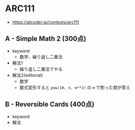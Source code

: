 # ARC111
* https://atcoder.jp/contests/arc111


## A - Simple Math 2 (300点)
* keyword
  - 数学、繰り返し二乗法
* 解法1
  - 繰り返し二乗法でやる
* 解法2(editorial)
  - 数学
  - 数式変形すると `pow(10, n, m**2)` の `m` で割った商が答え


## B - Reversible Cards (400点)
* keyword
* 解法
